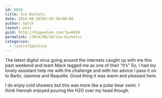 ```yaml
---
id: 6016
title: Ice Buckets
date: 2014-08-26T03:43:36+00:00
author: matth
layout: post
guid: http://hippeelee.com/?p=6016
permalink: /2014/08/26/ice-buckets/
categories:
  - (intro)Spection
---
```

The latest digital virus going around the internets caught up with me this past weekend and team Mack tagged me as one of their &#8220;it&#8217;s&#8221; So, I had my lovely assistant help me with the challenge and with her advice I pass it on to Barbi, Jasmine and Raquelle. Good thing it was warm and pleasant here.

I do enjoy cold showers but this was more like a polar bear swim. I think Hannah enjoyed pouring the H2O over my head though.<!--more-->